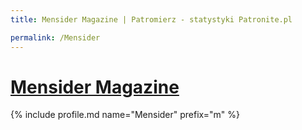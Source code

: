 ```yaml
---
title: Mensider Magazine | Patromierz - statystyki Patronite.pl

permalink: /Mensider
---
```


# [Mensider Magazine](https://patronite.pl/Mensider)

{% include profile.md name="Mensider" prefix="m" %}
